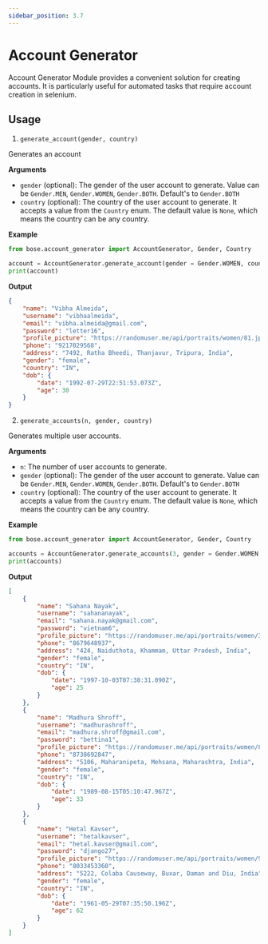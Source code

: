 ```yaml
---
sidebar_position: 3.7
---
```

# Account Generator

Account Generator Module provides a convenient solution for creating accounts. It is particularly useful for automated tasks that require account creation in selenium.

## Usage

1. `generate_account(gender, country)`

Generates an account

**Arguments**

- `gender` (optional): The gender of the user account to generate. Value can be `Gender.MEN`, `Gender.WOMEN`, `Gender.BOTH`. Default's to `Gender.BOTH`
- `country` (optional): The country of the user account to generate. It accepts a value from the `Country` enum. The default value is `None`, which means the country can be any country.


**Example**

```python
from bose.account_generator import AccountGenerator, Gender, Country

account = AccountGenerator.generate_account(gender = Gender.WOMEN, country=Country.IN)
print(account)
```

**Output**

```json
{
    "name": "Vibha Almeida",
    "username": "vibhaalmeida",
    "email": "vibha.almeida@gmail.com",
    "password": "letter16",
    "profile_picture": "https://randomuser.me/api/portraits/women/81.jpg",
    "phone": "9217029568",
    "address": "7492, Ratha Bheedi, Thanjavur, Tripura, India",
    "gender": "female",
    "country": "IN",
    "dob": {
        "date": "1992-07-29T22:51:53.073Z",
        "age": 30
    }
}
```

2. `generate_accounts(n, gender, country)`

Generates multiple user accounts.

**Arguments**

- `n`: The number of user accounts to generate.
- `gender` (optional): The gender of the user account to generate. Value can be `Gender.MEN`, `Gender.WOMEN`, `Gender.BOTH`. Default's to `Gender.BOTH`
- `country` (optional): The country of the user account to generate. It accepts a value from the `Country` enum. The default value is `None`, which means the country can be any country.


**Example**

```python
from bose.account_generator import AccountGenerator, Gender, Country

accounts = AccountGenerator.generate_accounts(3, gender = Gender.WOMEN, country=Country.IN)
print(accounts)
```

**Output**

```json
[
    {
        "name": "Sahana Nayak",
        "username": "sahananayak",
        "email": "sahana.nayak@gmail.com",
        "password": "vietnam6",
        "profile_picture": "https://randomuser.me/api/portraits/women/35.jpg",
        "phone": "8679648937",
        "address": "424, Naiduthota, Khammam, Uttar Pradesh, India",
        "gender": "female",
        "country": "IN",
        "dob": {
            "date": "1997-10-03T07:38:31.090Z",
            "age": 25
        }
    },
    {
        "name": "Madhura Shroff",
        "username": "madhurashroff",
        "email": "madhura.shroff@gmail.com",
        "password": "bettina1",
        "profile_picture": "https://randomuser.me/api/portraits/women/87.jpg",
        "phone": "8738692847",
        "address": "5106, Maharanipeta, Mehsana, Maharashtra, India",
        "gender": "female",
        "country": "IN",
        "dob": {
            "date": "1989-08-15T05:10:47.967Z",
            "age": 33
        }
    },
    {
        "name": "Hetal Kavser",
        "username": "hetalkavser",
        "email": "hetal.kavser@gmail.com",
        "password": "django27",
        "profile_picture": "https://randomuser.me/api/portraits/women/94.jpg",
        "phone": "8033453360",
        "address": "5222, Colaba Causeway, Buxar, Daman and Diu, India",
        "gender": "female",
        "country": "IN",
        "dob": {
            "date": "1961-05-29T07:35:50.196Z",
            "age": 62
        }
    }
]
```
